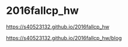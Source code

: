 # 2016fallcp_hw

https://s40523132.github.io/2016fallcp_hw

https://s40523132.github.io/2016fallcp_hw/blog
